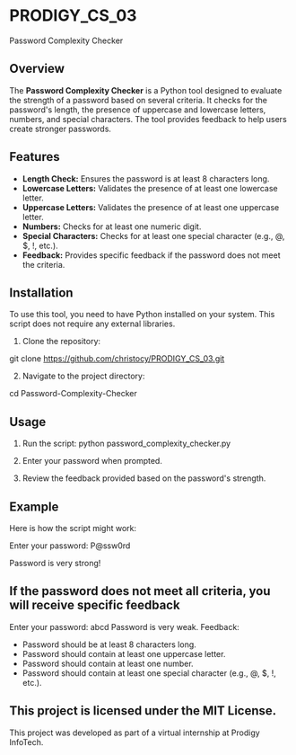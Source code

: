 # PRODIGY_CS_03
Password Complexity Checker

## Overview

The **Password Complexity Checker** is a Python tool designed to evaluate the strength of a password based on several criteria. It checks for the password's length, the presence of uppercase and lowercase letters, numbers, and special characters. The tool provides feedback to help users create stronger passwords.

## Features

- **Length Check:** Ensures the password is at least 8 characters long.
- **Lowercase Letters:** Validates the presence of at least one lowercase letter.
- **Uppercase Letters:** Validates the presence of at least one uppercase letter.
- **Numbers:** Checks for at least one numeric digit.
- **Special Characters:** Checks for at least one special character (e.g., @, $, !, etc.).
- **Feedback:** Provides specific feedback if the password does not meet the criteria.

## Installation
To use this tool, you need to have Python installed on your system. This script does not require any external libraries.

1. Clone the repository:
 
 git clone https://github.com/christocy/PRODIGY_CS_03.git
    
2. Navigate to the project directory:

cd Password-Complexity-Checker
 

## Usage
1. Run the script:
python password_complexity_checker.py

2. Enter your password when prompted.

3. Review the feedback provided based on the password's strength.

## Example
Here is how the script might work:

Enter your password: P@ssw0rd

Password is very strong!

## If the password does not meet all criteria, you will receive specific feedback 

Enter your password: abcd 
Password is very weak.
Feedback:
- Password should be at least 8 characters long.
- Password should contain at least one uppercase letter.
- Password should contain at least one number.
- Password should contain at least one special character (e.g., @, $, !, etc.).

 ## This project is licensed under the MIT License.

This project was developed as part of a virtual internship at Prodigy InfoTech.
